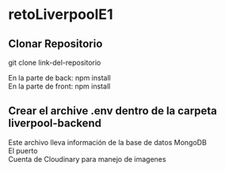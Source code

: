 # retoLiverpoolE1  
## Clonar Repositorio  
git clone link-del-repositorio

En la parte de back: npm install  
En la parte de front: npm install 

## Crear el archive .env dentro de la carpeta liverpool-backend
Este archivo lleva información de la base de datos MongoDB   
El puerto  
Cuenta de Cloudinary para manejo de imagenes  
